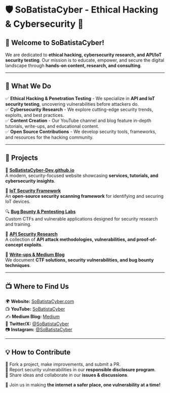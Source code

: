 # 🛡️ SoBatistaCyber - Ethical Hacking & Cybersecurity 🚀  

## **👋 Welcome to SoBatistaCyber!**  
We are dedicated to **ethical hacking, cybersecurity research, and API/IoT security testing**. Our mission is to educate, empower, and secure the digital landscape through **hands-on content, research, and consulting**.  

---

## **🔎 What We Do**  
✅ **Ethical Hacking & Penetration Testing** - We specialize in **API and IoT security testing**, uncovering vulnerabilities before attackers do.  
✅ **Cybersecurity Research** - We explore cutting-edge security trends, exploits, and best practices.  
✅ **Content Creation** - Our YouTube channel and blog feature in-depth tutorials, write-ups, and educational content.  
✅ **Open Source Contributions** - We develop security tools, frameworks, and resources for the hacking community.  

---

## **📌 Projects**
🚀 **[SoBatistaCyber-Dev.github.io](https://github.com/SoBatistaCyber-Dev/sobatistacyber-dev.github.io)**  
A modern, security-focused website showcasing **services, tutorials, and cybersecurity insights**.

🔧 **[IoT Security Framework](https://github.com/SoBatistaCyber-Dev/IoT-Security-Framework)**  
An **open-source security scanning framework** for identifying and securing IoT devices.

🔍 **[Bug Bounty & Pentesting Labs](https://github.com/SoBatistaCyber-Dev/Pentesting-Labs)**  
Custom CTFs and vulnerable applications designed for security research and training.

📡 **[API Security Research](https://github.com/SoBatistaCyber-Dev/API-Security-Research)**  
A collection of **API attack methodologies, vulnerabilities, and proof-of-concept exploits**.

📝 **[Write-ups & Medium Blog](https://medium.com/@SoBatistaCyber)**  
We document **CTF solutions, security vulnerabilities, and bug bounty techniques**.

---

## **📺 Where to Find Us**
🌍 **Website:** [SoBatistaCyber.com](https://sobatistacyber.com)  
📺 **YouTube:** [SoBatistaCyber](https://www.youtube.com/@SoBatistaCyber)  
✍️ **Medium Blog:** [Medium](https://medium.com/@SoBatistaCyber)  
💬 **Twitter/X:** [@SoBatistaCyber](https://twitter.com/SoBatistaCyber)  
📷 **Instagram:** [@SoBatistaCyber](https://instagram.com/SoBatistaCyber)  

---

## **💡 How to Contribute**
🔹 Fork a project, make improvements, and submit a PR.  
🔹 Report security vulnerabilities in our **responsible disclosure program**.  
🔹 Share ideas and collaborate in our **issues & discussions**.  

🚀 Join us in making **the internet a safer place, one vulnerability at a time!**  
